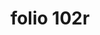 ---
layout: edition
title: folio 102r
manuscript: Turin, Biblioteca Nazionale, MS N.III.19
sigla: T
iip: t102r.tif
milestone: 203
---